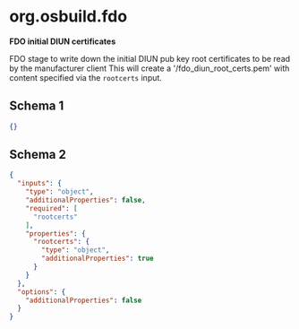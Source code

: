 
# org.osbuild.fdo

**FDO initial DIUN certificates**

FDO stage to write down the initial DIUN pub key root certificates
to be read by the manufacturer client
This will create a '/fdo_diun_root_certs.pem' with content
specified via the `rootcerts` input.

## Schema 1

```json
{}
```

## Schema 2

```json
{
  "inputs": {
    "type": "object",
    "additionalProperties": false,
    "required": [
      "rootcerts"
    ],
    "properties": {
      "rootcerts": {
        "type": "object",
        "additionalProperties": true
      }
    }
  },
  "options": {
    "additionalProperties": false
  }
}
```
